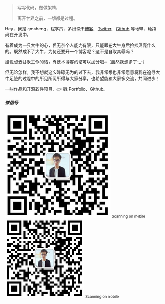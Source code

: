 > 写写代码，做做架构，
>
> 离开世界之前，一切都是过程。

Hey，我是 qmsheng，程序员，多出没于[博客](https://qmsheng.github.io)、[Twitter](https://twitter.com/qmsheng/)、[Github](http://github.com/qmsheng) 等地带，绝招尚在开发中。

有着成为一只大牛的心，但无奈个人能力有限，只能跟在大牛身后捡捡贝壳什么的。既然成不了大牛，为何还要开一个博客呢？这不是自取其辱吗？

据说想去谷歌工作的话，有技术博客的话可以加分哦~（虽然我想多了-_-）

但无论怎样，我不想就这么碌碌无为的过下去，我非常想也非常愿意将我在追寻大牛足迹的过程中的所见所闻所得与大家分享，也希望能和大家多交流，共同进步！

一些作品和开源软件项目，👉 戳 [Portfolio](/portfolio)、[Github](http://github.com/qmsheng)。


##### 微信号

<div class="visible-md visible-lg">
    <img src="/img/wechat-344_qmsheng.jpg" width="344" />
    <small class="img-hint">Scanning on mobile</small>
</div>
<div class="visible-xs visible-sm">
    <img src="/img/wechat-258_qmsheng.jpg" width="258" />
    <small class="img-hint">Scanning on mobile</small>
</div>
